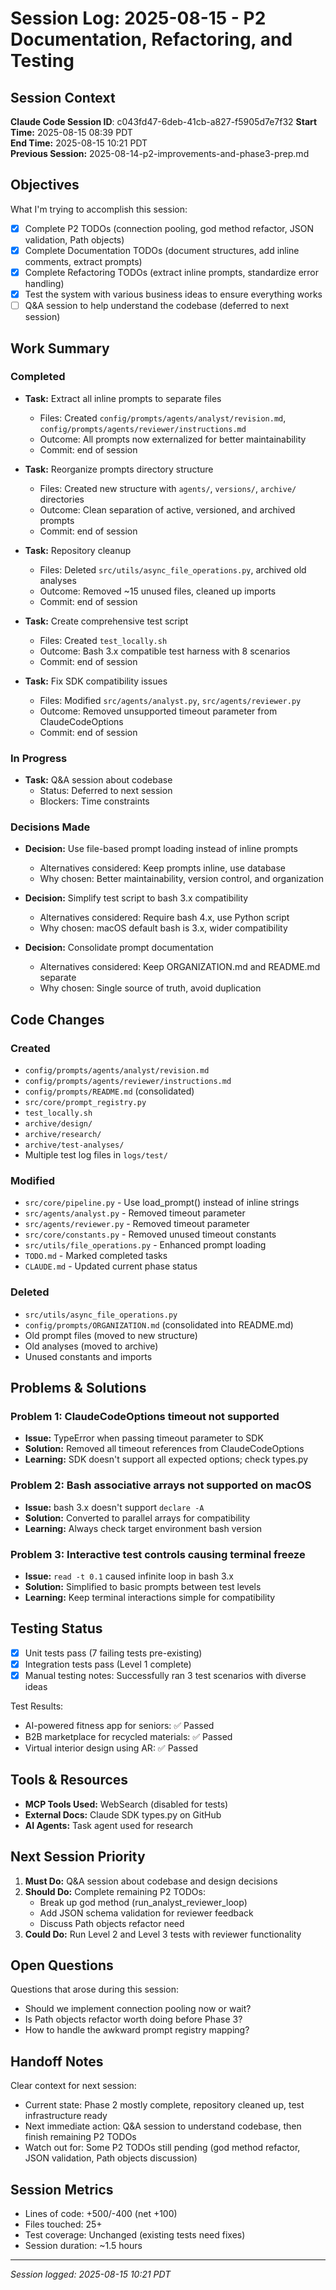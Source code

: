 # Session Log: 2025-08-15 - P2 Documentation, Refactoring, and Testing

## Session Context

**Claude Code Session ID**: c043fd47-6deb-41cb-a827-f5905d7e7f32
**Start Time:** 2025-08-15 08:39 PDT  
**End Time:** 2025-08-15 10:21 PDT  
**Previous Session:** 2025-08-14-p2-improvements-and-phase3-prep.md  

## Objectives

What I'm trying to accomplish this session:

- [x] Complete P2 TODOs (connection pooling, god method refactor, JSON validation, Path objects)
- [x] Complete Documentation TODOs (document structures, add inline comments, extract prompts)
- [x] Complete Refactoring TODOs (extract inline prompts, standardize error handling)
- [x] Test the system with various business ideas to ensure everything works
- [ ] Q&A session to help understand the codebase (deferred to next session)

## Work Summary

### Completed

- **Task:** Extract all inline prompts to separate files
  - Files: Created `config/prompts/agents/analyst/revision.md`, `config/prompts/agents/reviewer/instructions.md`
  - Outcome: All prompts now externalized for better maintainability
  - Commit: end of session

- **Task:** Reorganize prompts directory structure
  - Files: Created new structure with `agents/`, `versions/`, `archive/` directories
  - Outcome: Clean separation of active, versioned, and archived prompts
  - Commit: end of session

- **Task:** Repository cleanup
  - Files: Deleted `src/utils/async_file_operations.py`, archived old analyses
  - Outcome: Removed ~15 unused files, cleaned up imports
  - Commit: end of session

- **Task:** Create comprehensive test script
  - Files: Created `test_locally.sh`
  - Outcome: Bash 3.x compatible test harness with 8 scenarios
  - Commit: end of session

- **Task:** Fix SDK compatibility issues
  - Files: Modified `src/agents/analyst.py`, `src/agents/reviewer.py`
  - Outcome: Removed unsupported timeout parameter from ClaudeCodeOptions
  - Commit: end of session

### In Progress

- **Task:** Q&A session about codebase
  - Status: Deferred to next session
  - Blockers: Time constraints

### Decisions Made

- **Decision:** Use file-based prompt loading instead of inline prompts
  - Alternatives considered: Keep prompts inline, use database
  - Why chosen: Better maintainability, version control, and organization

- **Decision:** Simplify test script to bash 3.x compatibility
  - Alternatives considered: Require bash 4.x, use Python script
  - Why chosen: macOS default bash is 3.x, wider compatibility

- **Decision:** Consolidate prompt documentation
  - Alternatives considered: Keep ORGANIZATION.md and README.md separate
  - Why chosen: Single source of truth, avoid duplication

## Code Changes

### Created

- `config/prompts/agents/analyst/revision.md`
- `config/prompts/agents/reviewer/instructions.md`
- `config/prompts/README.md` (consolidated)
- `src/core/prompt_registry.py`
- `test_locally.sh`
- `archive/design/`
- `archive/research/`
- `archive/test-analyses/`
- Multiple test log files in `logs/test/`

### Modified

- `src/core/pipeline.py` - Use load_prompt() instead of inline strings
- `src/agents/analyst.py` - Removed timeout parameter
- `src/agents/reviewer.py` - Removed timeout parameter
- `src/core/constants.py` - Removed unused timeout constants
- `src/utils/file_operations.py` - Enhanced prompt loading
- `TODO.md` - Marked completed tasks
- `CLAUDE.md` - Updated current phase status

### Deleted

- `src/utils/async_file_operations.py`
- `config/prompts/ORGANIZATION.md` (consolidated into README.md)
- Old prompt files (moved to new structure)
- Old analyses (moved to archive)
- Unused constants and imports

## Problems & Solutions

### Problem 1: ClaudeCodeOptions timeout not supported

- **Issue:** TypeError when passing timeout parameter to SDK
- **Solution:** Removed all timeout references from ClaudeCodeOptions
- **Learning:** SDK doesn't support all expected options; check types.py

### Problem 2: Bash associative arrays not supported on macOS

- **Issue:** bash 3.x doesn't support `declare -A`
- **Solution:** Converted to parallel arrays for compatibility
- **Learning:** Always check target environment bash version

### Problem 3: Interactive test controls causing terminal freeze

- **Issue:** `read -t 0.1` caused infinite loop in bash 3.x
- **Solution:** Simplified to basic prompts between test levels
- **Learning:** Keep terminal interactions simple for compatibility

## Testing Status

- [x] Unit tests pass (7 failing tests pre-existing)
- [x] Integration tests pass (Level 1 complete)
- [x] Manual testing notes: Successfully ran 3 test scenarios with diverse ideas

Test Results:

- AI-powered fitness app for seniors: ✅ Passed
- B2B marketplace for recycled materials: ✅ Passed  
- Virtual interior design using AR: ✅ Passed

## Tools & Resources

- **MCP Tools Used:** WebSearch (disabled for tests)
- **External Docs:** Claude SDK types.py on GitHub
- **AI Agents:** Task agent used for research

## Next Session Priority

1. **Must Do:** Q&A session about codebase and design decisions
2. **Should Do:** Complete remaining P2 TODOs:
   - Break up god method (run_analyst_reviewer_loop)
   - Add JSON schema validation for reviewer feedback
   - Discuss Path objects refactor need
3. **Could Do:** Run Level 2 and Level 3 tests with reviewer functionality

## Open Questions

Questions that arose during this session:

- Should we implement connection pooling now or wait?
- Is Path objects refactor worth doing before Phase 3?
- How to handle the awkward prompt registry mapping?

## Handoff Notes

Clear context for next session:

- Current state: Phase 2 mostly complete, repository cleaned up, test infrastructure ready
- Next immediate action: Q&A session to understand codebase, then finish remaining P2 TODOs
- Watch out for: Some P2 TODOs still pending (god method refactor, JSON validation, Path objects discussion)

## Session Metrics

- Lines of code: +500/-400 (net +100)
- Files touched: 25+
- Test coverage: Unchanged (existing tests need fixes)
- Session duration: ~1.5 hours

---

*Session logged: 2025-08-15 10:21 PDT*
